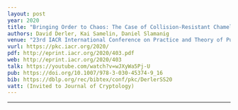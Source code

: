 ```yaml
---
layout: post
year: 2020
title: "Bringing Order to Chaos: The Case of Collision-Resistant Chameleon-Hashes"
authors: David Derler, Kai Samelin, Daniel Slamanig
venue: "23rd IACR International Conference on Practice and Theory of Public-Key Cryptography - PKC 2020"
vurl: https://pkc.iacr.org/2020/
pdf: http://eprint.iacr.org/2020/403.pdf
web: http://eprint.iacr.org/2020/403
talk: https://youtube.com/watch?v=wJXyWa5Pj-U
pub: https://doi.org/10.1007/978-3-030-45374-9_16
bib: https://dblp.org/rec/bibtex/conf/pkc/DerlerSS20
vatt: (Invited to Journal of Cryptology)
---
```



---


